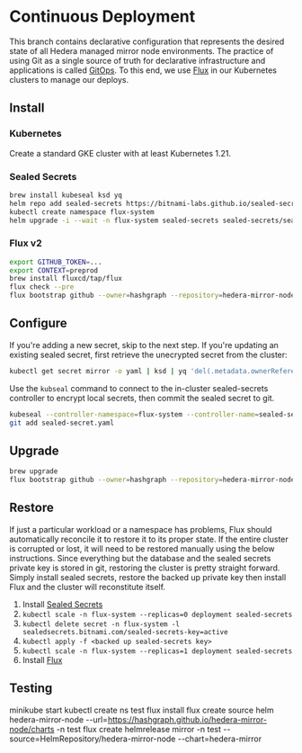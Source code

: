 # Continuous Deployment

This branch contains declarative configuration that represents the desired state of all Hedera managed mirror node environments.
The practice of using Git as a single source of truth for declarative infrastructure and applications is called [GitOps](https://www.gitops.tech).
To this end, we use [Flux](https://fluxcd.io) in our Kubernetes clusters to manage our deploys.

## Install

### Kubernetes

Create a standard GKE cluster with at least Kubernetes 1.21.

### Sealed Secrets

```bash
brew install kubeseal ksd yq
helm repo add sealed-secrets https://bitnami-labs.github.io/sealed-secrets
kubectl create namespace flux-system
helm upgrade -i --wait -n flux-system sealed-secrets sealed-secrets/sealed-secrets --set keyrenewperiod=0
```

### Flux v2

```bash
export GITHUB_TOKEN=...
export CONTEXT=preprod
brew install fluxcd/tap/flux
flux check --pre
flux bootstrap github --owner=hashgraph --repository=hedera-mirror-node --branch=deploy --team=hedera-mirror-node --context="${CONTEXT}" --path="clusters/${CONTEXT}" --private=false --interval=1m
```

## Configure

If you're adding a new secret, skip to the next step. If you're updating an existing sealed secret, first retrieve the unecrypted secret from the cluster:

```bash
kubectl get secret mirror -o yaml | ksd | yq 'del(.metadata.ownerReferences, .metadata.resourceVersion, .metadata.uid, .metadata.creationTimestamp)' > secret.yaml
```

Use the `kubseal` command to connect to the in-cluster sealed-secrets controller to encrypt local secrets, then commit the sealed secret to git.

```bash
kubeseal --controller-namespace=flux-system --controller-name=sealed-secrets -o yaml <secret.yaml >sealed-secret.yaml
git add sealed-secret.yaml
```

## Upgrade

```bash
brew upgrade
flux bootstrap github --owner=hashgraph --repository=hedera-mirror-node --branch=deploy --team=hedera-mirror-node --context="${CONTEXT}" --path="clusters/${CONTEXT}" --private=false --interval=1m
```

## Restore

If just a particular workload or a namespace has problems, Flux should automatically reconcile it to restore it to its proper state.
If the entire cluster is corrupted or lost, it will need to be restored manually using the below instructions.
Since everything but the database and the sealed secrets private key is stored in git, restoring the cluster is pretty straight forward.
Simply install sealed secrets, restore the backed up private key then install Flux and the cluster will reconstitute itself.

1. Install [Sealed Secrets](#sealed-secrets)
2. `kubectl scale -n flux-system --replicas=0 deployment sealed-secrets`
3. `kubectl delete secret -n flux-system -l sealedsecrets.bitnami.com/sealed-secrets-key=active`
4. `kubectl apply -f <backed up sealed-secrets key>`
5. `kubectl scale -n flux-system --replicas=1 deployment sealed-secrets`
6. Install [Flux](#flux-v2)

## Testing

minikube start
kubectl create ns test
flux install
flux create source helm hedera-mirror-node --url=https://hashgraph.github.io/hedera-mirror-node/charts -n test
flux create helmrelease mirror -n test --source=HelmRepository/hedera-mirror-node --chart=hedera-mirror

